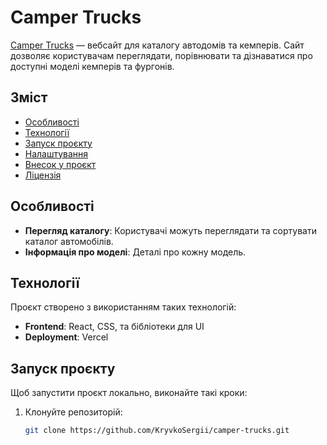 # Camper Trucks

[Camper Trucks](https://camper-trucks.vercel.app/catalog) — вебсайт для каталогу автодомів та кемперів. Сайт дозволяє користувачам переглядати, порівнювати та дізнаватися про доступні моделі кемперів та фургонів.

## Зміст

- [Особливості](#особливості)
- [Технології](#технології)
- [Запуск проєкту](#запуск-проєкту)
- [Налаштування](#налаштування)
- [Внесок у проєкт](#внесок-у-проєкт)
- [Ліцензія](#ліцензія)

## Особливості

- **Перегляд каталогу**: Користувачі можуть переглядати та сортувати каталог автомобілів.
- **Інформація про моделі**: Деталі про кожну модель.

## Технології

Проєкт створено з використанням таких технологій:

- **Frontend**: React, CSS, та бібліотеки для UI
- **Deployment**: Vercel

## Запуск проєкту

Щоб запустити проєкт локально, виконайте такі кроки:

1. Клонуйте репозиторій:
   ```bash
   git clone https://github.com/KryvkoSergii/camper-trucks.git